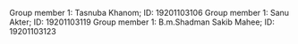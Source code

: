 Group member 1: Tasnuba Khanom; ID: 19201103106
Group member 1: Sanu Akter; ID: 19201103119
Group member 1: B.m.Shadman Sakib Mahee; ID: 19201103123
